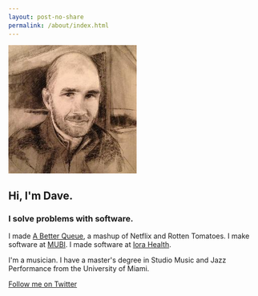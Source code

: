 ```yaml
---
layout: post-no-share
permalink: /about/index.html
---
```


<img class="dave" src="/images/dave.jpg"></img>
<h2 class="greeting">Hi, I'm Dave.</h2>
<h3 class="greeting">I solve problems with software.</h3>

I made [A Better Queue](http://abetterqueue.com/), a mashup of Netflix
and Rotten Tomatoes. I make software at [MUBI](https://mubi.com). I made
software at [Iora Health](http://www.iorahealth.com/).

I'm a musician. I have a master's degree in Studio Music and Jazz
Performance from the University of Miami.

<a href="https://twitter.com/davejachimiak" class="twitter-follow-button" data-show-count="false" data-size="large">Follow me on Twitter</a>
<script>!function(d,s,id){var js,fjs=d.getElementsByTagName(s)[0],p=/^http:/.test(d.location)?'http':'https';if(!d.getElementById(id)){js=d.createElement(s);js.id=id;js.src=p+'://platform.twitter.com/widgets.js';fjs.parentNode.insertBefore(js,fjs);}}(document, 'script', 'twitter-wjs');</script>
